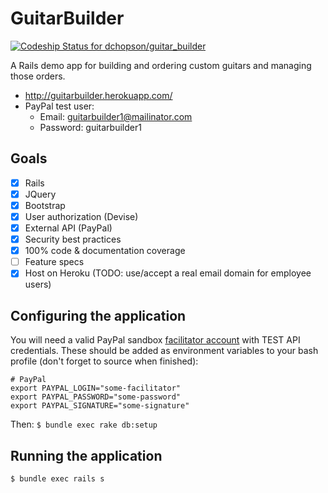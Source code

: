 # GuitarBuilder

[ ![Codeship Status for dchopson/guitar_builder](https://codeship.com/projects/e90d5670-fcd5-0133-d954-4ed649fef8dc/status?branch=master)](https://codeship.com/projects/152085)

A Rails demo app for building and ordering custom guitars and managing those orders.

* http://guitarbuilder.herokuapp.com/
* PayPal test user:
  * Email: guitarbuilder1@mailinator.com
  * Password: guitarbuilder1

## Goals
- [x] Rails
- [x] JQuery
- [x] Bootstrap
- [x] User authorization (Devise)
- [x] External API (PayPal)
- [x] Security best practices
- [x] 100% code & documentation coverage
- [ ] Feature specs
- [x] Host on Heroku (TODO: use/accept a real email domain for employee users)

## Configuring the application
You will need a valid PayPal sandbox [facilitator account](https://developer.paypal.com/developer/accounts/) with TEST API credentials. These should be added as environment variables to your bash profile (don't forget to source when finished):

```
# PayPal
export PAYPAL_LOGIN="some-facilitator"
export PAYPAL_PASSWORD="some-password"
export PAYPAL_SIGNATURE="some-signature"
```

Then: `$ bundle exec rake db:setup`

## Running the application

`$ bundle exec rails s`
